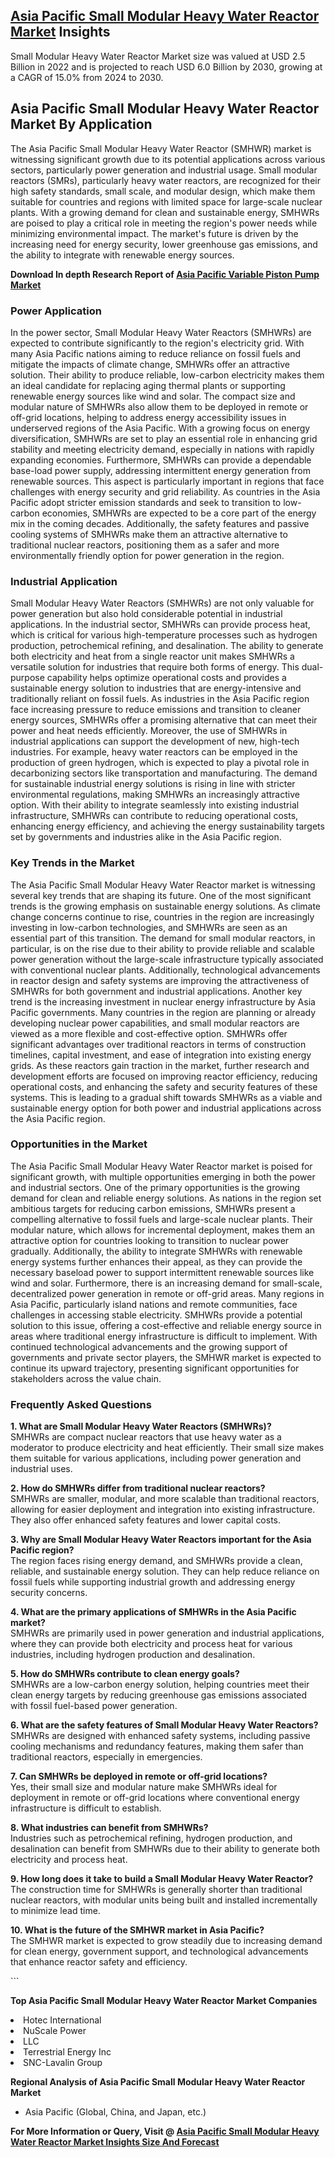 <h2><a href="https://www.verifiedmarketreports.com/download-sample/?rid=294408&amp;utm_source=Github-Feb&amp;utm_medium=219" target="_blank">Asia Pacific Small Modular Heavy Water Reactor Market</a> Insights</h2><p>Small Modular Heavy Water Reactor Market size was valued at USD 2.5 Billion in 2022 and is projected to reach USD 6.0 Billion by 2030, growing at a CAGR of 15.0% from 2024 to 2030.</p><p><h2>Asia Pacific Small Modular Heavy Water Reactor Market By Application</h2> <p>The Asia Pacific Small Modular Heavy Water Reactor (SMHWR) market is witnessing significant growth due to its potential applications across various sectors, particularly power generation and industrial usage. Small modular reactors (SMRs), particularly heavy water reactors, are recognized for their high safety standards, small scale, and modular design, which make them suitable for countries and regions with limited space for large-scale nuclear plants. With a growing demand for clean and sustainable energy, SMHWRs are poised to play a critical role in meeting the region's power needs while minimizing environmental impact. The market's future is driven by the increasing need for energy security, lower greenhouse gas emissions, and the ability to integrate with renewable energy sources. <p><strong>Download In depth Research Report of <a href="https://www.verifiedmarketreports.com/download-sample/?rid=236118&amp;utm_source=Pulse-Dec&amp;utm_medium=219" target="_blank">Asia Pacific Variable Piston Pump Market</a></strong></p></p> <h3>Power Application</h3> <p>In the power sector, Small Modular Heavy Water Reactors (SMHWRs) are expected to contribute significantly to the region's electricity grid. With many Asia Pacific nations aiming to reduce reliance on fossil fuels and mitigate the impacts of climate change, SMHWRs offer an attractive solution. Their ability to produce reliable, low-carbon electricity makes them an ideal candidate for replacing aging thermal plants or supporting renewable energy sources like wind and solar. The compact size and modular nature of SMHWRs also allow them to be deployed in remote or off-grid locations, helping to address energy accessibility issues in underserved regions of the Asia Pacific. With a growing focus on energy diversification, SMHWRs are set to play an essential role in enhancing grid stability and meeting electricity demand, especially in nations with rapidly expanding economies. Furthermore, SMHWRs can provide a dependable base-load power supply, addressing intermittent energy generation from renewable sources. This aspect is particularly important in regions that face challenges with energy security and grid reliability. As countries in the Asia Pacific adopt stricter emission standards and seek to transition to low-carbon economies, SMHWRs are expected to be a core part of the energy mix in the coming decades. Additionally, the safety features and passive cooling systems of SMHWRs make them an attractive alternative to traditional nuclear reactors, positioning them as a safer and more environmentally friendly option for power generation in the region.</p> <h3>Industrial Application</h3> <p>Small Modular Heavy Water Reactors (SMHWRs) are not only valuable for power generation but also hold considerable potential in industrial applications. In the industrial sector, SMHWRs can provide process heat, which is critical for various high-temperature processes such as hydrogen production, petrochemical refining, and desalination. The ability to generate both electricity and heat from a single reactor unit makes SMHWRs a versatile solution for industries that require both forms of energy. This dual-purpose capability helps optimize operational costs and provides a sustainable energy solution to industries that are energy-intensive and traditionally reliant on fossil fuels. As industries in the Asia Pacific region face increasing pressure to reduce emissions and transition to cleaner energy sources, SMHWRs offer a promising alternative that can meet their power and heat needs efficiently. Moreover, the use of SMHWRs in industrial applications can support the development of new, high-tech industries. For example, heavy water reactors can be employed in the production of green hydrogen, which is expected to play a pivotal role in decarbonizing sectors like transportation and manufacturing. The demand for sustainable industrial energy solutions is rising in line with stricter environmental regulations, making SMHWRs an increasingly attractive option. With their ability to integrate seamlessly into existing industrial infrastructure, SMHWRs can contribute to reducing operational costs, enhancing energy efficiency, and achieving the energy sustainability targets set by governments and industries alike in the Asia Pacific region.</p> <h3>Key Trends in the Market</h3> <p>The Asia Pacific Small Modular Heavy Water Reactor market is witnessing several key trends that are shaping its future. One of the most significant trends is the growing emphasis on sustainable energy solutions. As climate change concerns continue to rise, countries in the region are increasingly investing in low-carbon technologies, and SMHWRs are seen as an essential part of this transition. The demand for small modular reactors, in particular, is on the rise due to their ability to provide reliable and scalable power generation without the large-scale infrastructure typically associated with conventional nuclear plants. Additionally, technological advancements in reactor design and safety systems are improving the attractiveness of SMHWRs for both government and industrial applications. Another key trend is the increasing investment in nuclear energy infrastructure by Asia Pacific governments. Many countries in the region are planning or already developing nuclear power capabilities, and small modular reactors are viewed as a more flexible and cost-effective option. SMHWRs offer significant advantages over traditional reactors in terms of construction timelines, capital investment, and ease of integration into existing energy grids. As these reactors gain traction in the market, further research and development efforts are focused on improving reactor efficiency, reducing operational costs, and enhancing the safety and security features of these systems. This is leading to a gradual shift towards SMHWRs as a viable and sustainable energy option for both power and industrial applications across the Asia Pacific region.</p> <h3>Opportunities in the Market</h3> <p>The Asia Pacific Small Modular Heavy Water Reactor market is poised for significant growth, with multiple opportunities emerging in both the power and industrial sectors. One of the primary opportunities is the growing demand for clean and reliable energy solutions. As nations in the region set ambitious targets for reducing carbon emissions, SMHWRs present a compelling alternative to fossil fuels and large-scale nuclear plants. Their modular nature, which allows for incremental deployment, makes them an attractive option for countries looking to transition to nuclear power gradually. Additionally, the ability to integrate SMHWRs with renewable energy systems further enhances their appeal, as they can provide the necessary baseload power to support intermittent renewable sources like wind and solar. Furthermore, there is an increasing demand for small-scale, decentralized power generation in remote or off-grid areas. Many regions in Asia Pacific, particularly island nations and remote communities, face challenges in accessing stable electricity. SMHWRs provide a potential solution to this issue, offering a cost-effective and reliable energy source in areas where traditional energy infrastructure is difficult to implement. With continued technological advancements and the growing support of governments and private sector players, the SMHWR market is expected to continue its upward trajectory, presenting significant opportunities for stakeholders across the value chain.</p> <h3>Frequently Asked Questions</h3> <p><b>1. What are Small Modular Heavy Water Reactors (SMHWRs)?</b><br>SMHWRs are compact nuclear reactors that use heavy water as a moderator to produce electricity and heat efficiently. Their small size makes them suitable for various applications, including power generation and industrial uses.</p> <p><b>2. How do SMHWRs differ from traditional nuclear reactors?</b><br>SMHWRs are smaller, modular, and more scalable than traditional reactors, allowing for easier deployment and integration into existing infrastructure. They also offer enhanced safety features and lower capital costs.</p> <p><b>3. Why are Small Modular Heavy Water Reactors important for the Asia Pacific region?</b><br>The region faces rising energy demand, and SMHWRs provide a clean, reliable, and sustainable energy solution. They can help reduce reliance on fossil fuels while supporting industrial growth and addressing energy security concerns.</p> <p><b>4. What are the primary applications of SMHWRs in the Asia Pacific market?</b><br>SMHWRs are primarily used in power generation and industrial applications, where they can provide both electricity and process heat for various industries, including hydrogen production and desalination.</p> <p><b>5. How do SMHWRs contribute to clean energy goals?</b><br>SMHWRs are a low-carbon energy solution, helping countries meet their clean energy targets by reducing greenhouse gas emissions associated with fossil fuel-based power generation.</p> <p><b>6. What are the safety features of Small Modular Heavy Water Reactors?</b><br>SMHWRs are designed with enhanced safety systems, including passive cooling mechanisms and redundancy features, making them safer than traditional reactors, especially in emergencies.</p> <p><b>7. Can SMHWRs be deployed in remote or off-grid locations?</b><br>Yes, their small size and modular nature make SMHWRs ideal for deployment in remote or off-grid locations where conventional energy infrastructure is difficult to establish.</p> <p><b>8. What industries can benefit from SMHWRs?</b><br>Industries such as petrochemical refining, hydrogen production, and desalination can benefit from SMHWRs due to their ability to generate both electricity and process heat.</p> <p><b>9. How long does it take to build a Small Modular Heavy Water Reactor?</b><br>The construction time for SMHWRs is generally shorter than traditional nuclear reactors, with modular units being built and installed incrementally to minimize lead time.</p> <p><b>10. What is the future of the SMHWR market in Asia Pacific?</b><br>The SMHWR market is expected to grow steadily due to increasing demand for clean energy, government support, and technological advancements that enhance reactor safety and efficiency.</p> ```</p><p><strong>Top Asia Pacific Small Modular Heavy Water Reactor Market Companies</strong></p><div data-test-id=""><p><li>Hotec International</li><li> NuScale Power</li><li> LLC</li><li> Terrestrial Energy Inc</li><li> SNC-Lavalin Group</li></p><div><strong>Regional Analysis of&nbsp;Asia Pacific Small Modular Heavy Water Reactor Market</strong></div><ul><li dir="ltr"><p dir="ltr">Asia Pacific (Global, China, and Japan, etc.)</p></li></ul><p><strong>For More Information or Query, Visit @&nbsp;</strong><strong><a href="https://www.verifiedmarketreports.com/product/small-modular-heavy-water-reactor-market/?utm_source=Github-Feb&amp;utm_medium=219" target="_blank">Asia Pacific Small Modular Heavy Water Reactor Market Insights Size And Forecast</a></strong></p></div><h2>&nbsp;</h2><div data-test-id="">&nbsp;</div>
